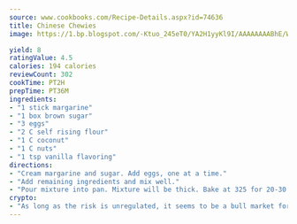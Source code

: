 ```yaml
---
source: www.cookbooks.com/Recipe-Details.aspx?id=74636
title: Chinese Chewies
image: https://1.bp.blogspot.com/-Ktuo_245eT0/YA2H1yyKl9I/AAAAAAAABhE/WMoqSq2tWOcgMkPaLYZ-49h8pVDUUwFCQCLcBGAsYHQ/s307/5.png

yield: 8
ratingValue: 4.5
calories: 194 calories
reviewCount: 302
cookTime: PT2H
prepTime: PT36M
ingredients:
- "1 stick margarine"
- "1 box brown sugar"
- "3 eggs"
- "2 C self rising flour"
- "1 C coconut"
- "1 C nuts"
- "1 tsp vanilla flavoring"
directions:
- "Cream margarine and sugar. Add eggs, one at a time."
- "Add remaining ingredients and mix well."
- "Pour mixture into pan. Mixture will be thick. Bake at 325 for 20-30 minutes. DO NOT OVERCOOK."
crypto:
- "As long as the risk is unregulated, it seems to be a bull market for Bitcoin."
---
```

